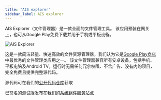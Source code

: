 ```yaml
---
title: "AIS explorer"
sidebar_label: AIS explorer
---
```


AIS Explorer（文件管理器）是一款全面的文件管理工具。
该应用预装在网关上，也可从Google Play免费下载并用于手机或平板设备。

![AIS Explorer](/img/en/frontend/ais_explorer_apk_screen.png)

这是一款简洁轻量、快速高效的文件资源管理器，我们认为它是[Google Play商店](https://play.google.com/store/apps/details?id=pl.sviete.dom.anexplorer.pro)中最优秀的文件管理类应用之一。
该文件管理器兼容所有安卓设备，包括手机、平板电脑及Android TV。运行时无需任何冗余权限、不含广告、没有内购项目，完全免费且提供完整源代码。

源代码可在我们的[公开代码仓库](https://github.com/sviete/AIS-explorer)获取

已签名的测试版发布在我们的[系统组件服务站点](https://powiedz.co/ota/)